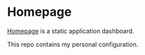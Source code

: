 # Homepage

[Homepage](https://gethomepage.dev/) is a static application dashboard.

This repo contains my personal configuration.
